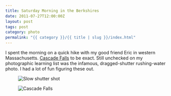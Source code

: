 ```yaml
---
title: Saturday Morning in the Berkshires
date: 2011-07-27T12:00:00Z
layout: post
tags: post
category: photo
permalink: "{{ category }}/{{ title | slug }}/index.html"
---
```


I spent the morning on a quick hike with my good friend Eric in western Massachusetts. [Cascade Falls](http://berkshirehiking.com/hikes/the_cascades.html) to be exact. Still unchecked on my photographic learning list was the infamous, dragged-shutter rushing-water photo. I had a lot of fun figuring these out.

<figure>
  <img src="/img/cascade-1-240.jpg" sizes="100vw" loading="lazy" srcset="/img/cascade-1-800.jpg 640w, /img/cascade-1-1024.jpg 800w, /img/cascade-1-1600.jpg 1024w" alt="Slow shutter shot">
</figure>

<figure>
  <img src="/img/cascade-2-240.jpg" sizes="100vw" loading="lazy" srcset="/img/cascade-2-800.jpg 640w, /img/cascade-2-1024.jpg 800w, /img/cascade-2-1600.jpg 1024w" alt="Cascade Falls">
</figure>
